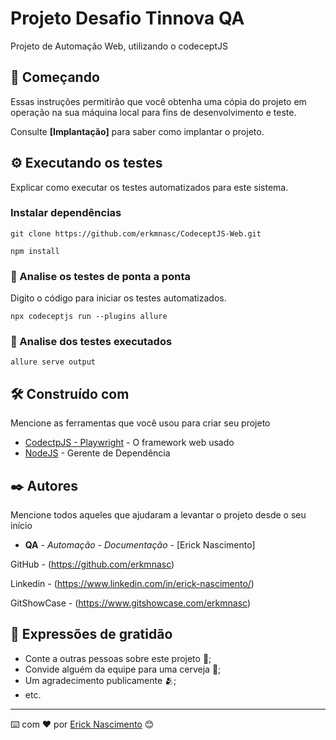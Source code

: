 # Projeto Desafio Tinnova QA

Projeto de Automação Web, utilizando o codeceptJS

## 🚀 Começando

Essas instruções permitirão que você obtenha uma cópia do projeto em operação na sua máquina local para fins de desenvolvimento e teste.

Consulte **[Implantação]** para saber como implantar o projeto.

## ⚙️ Executando os testes

Explicar como executar os testes automatizados para este sistema.

### Instalar dependências

```
git clone https://github.com/erkmnasc/CodeceptJS-Web.git
```
```
npm install
```


### 🔩 Analise os testes de ponta a ponta

Digito o código para iniciar os testes automatizados.

```
npx codeceptjs run --plugins allure
```

### 🔩 Analise dos testes executados
```
allure serve output
```

## 🛠️ Construído com

Mencione as ferramentas que você usou para criar seu projeto

* [CodectpJS - Playwright](https://codecept.io/playwright/) - O framework web usado
* [NodeJS](https://nodejs.org/en/) - Gerente de Dependência

## ✒️ Autores

Mencione todos aqueles que ajudaram a levantar o projeto desde o seu início

* **QA** - *Automação* - *Documentação* - [Erick Nascimento]

GitHub - (https://github.com/erkmnasc)

Linkedin - (https://www.linkedin.com/in/erick-nascimento/)

GitShowCase - (https://www.gitshowcase.com/erkmnasc)


## 🎁 Expressões de gratidão

* Conte a outras pessoas sobre este projeto 📢;
* Convide alguém da equipe para uma cerveja 🍺;
* Um agradecimento publicamente 🫂;
* etc.


---
⌨️ com ❤️ por [Erick Nascimento](https://github.com/erkmnasc) 😊
